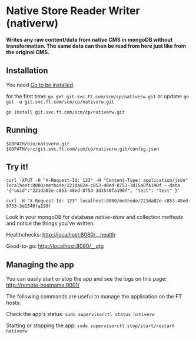 # Native Store Reader Writer (nativerw)

__Writes any raw content/data from native CMS in mongoDB without transformation.
The same data can then be read from here just like from the original CMS.__

## Installation

You need [Go to be installed](https://golang.org/doc/install).

for the first time: `go get git.svc.ft.com/scm/cp/nativerw.git` or update: `go get -u git.svc.ft.com/scm/cp/nativerw.git`
	
`go install git.svc.ft.com/scm/cp/nativerw.git`


## Running

`$GOPATH/bin/nativerw.git $GOPATH/src/git.svc.ft.com/scm/cp/nativerw.git/config.json`


## Try it!

`curl -XPUT -H "X-Request-Id: 123" -H "Content-Type: application/json" localhost:8080/methode/221da02e-c853-48ed-8753-3d1540fa190f --data '{"uuid":"221da02e-c853-48ed-8753-3d1540fa190f", "test": "test" }'`

`curl -H "X-Request-Id: 123" localhost:8080/methode/221da02e-c853-48ed-8753-3d1540fa190f`

Look in your mongoDB for database _native-store_ and collection _methode_ and notice the things you've written.

Healthchecks: [http://localhost:8080/__health](http://localhost:8080/__health)

Good-to-go: [http://localhost:8080/__gtg](http://localhost:8080/__gtg)


## Managing the app

You can easily start or stop the app and see the logs on this page: [http://remote-hostname:9001/](http://ftapp08074-lvpr-uk-int:9001/)

The following commands are useful to manage the application on the FT hosts:

Check the app's status: `sudo supervisorctl status nativerw`

Starting or stopping the app: `sudo supervisorctl stop/start/restart nativerw`
